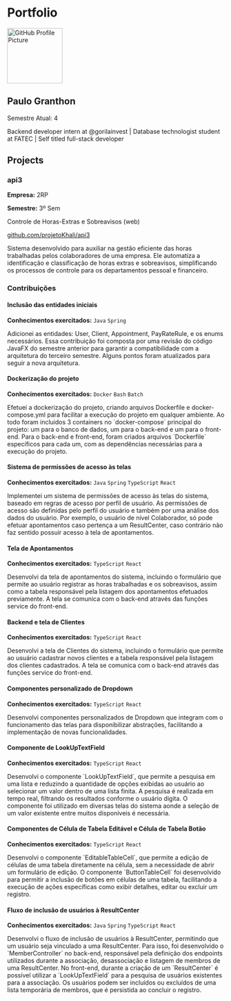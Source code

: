 Portfolio
=========

<img alt="GitHub Profile Picture" src="https://avatars.githubusercontent.com/u/93501477?v=4" height="128" />

Paulo Granthon
--------------

Semestre Atual: 4

Backend developer intern at @gorilainvest | Database technologist student at FATEC | Self titled full-stack developer

Projects
--------

### api3

**Empresa:** 2RP

**Semestre:** 3º Sem

Controle de Horas-Extras e Sobreavisos (web)

[github.com/projetoKhali/api3](https://github.com/projetoKhali/api3)

Sistema desenvolvido para auxiliar na gestão eficiente das horas trabalhadas pelos colaboradores de uma empresa. Ele automatiza a identificação e classificação de horas extras e sobreavisos, simplificando os processos de controle para os departamentos pessoal e financeiro.

### Contribuições

#### Inclusão das entidades iniciais

**Conhecimentos exercitados:** `Java` `Spring`

Adicionei as entidades: User, Client, Appointment, PayRateRule, e os enums necessários. Essa contribuição foi composta por uma revisão do código JavaFX do semestre anterior para garantir a compatibilidade com a arquitetura do terceiro semestre. Alguns pontos foram atualizados para seguir a nova arquitetura.

#### Dockerização do projeto

**Conhecimentos exercitados:** `Docker` `Bash` `Batch`

Efetuei a dockerização do projeto, criando arquivos Dockerfile e docker-compose.yml para facilitar a execução do projeto em qualquer ambiente. Ao todo foram incluidos 3 containers no \`docker-compose\` principal do projeto: um para o banco de dados, um para o back-end e um para o front-end. Para o back-end e front-end, foram criados arquivos \`Dockerfile\` específicos para cada um, com as dependências necessárias para a execução do projeto.

#### Sistema de permissões de acesso às telas

**Conhecimentos exercitados:** `Java` `Spring` `TypeScript` `React`

Implementei um sistema de permissões de acesso às telas do sistema, baseado em regras de acesso por perfil de usuário. As permissões de acesso são definidas pelo perfil do usuário e também por uma análise dos dados do usuário. Por exemplo, o usuário de nível Colaborador, só pode efetuar apontamentos caso pertença a um ResultCenter, caso contrário não faz sentido possuir acesso à tela de apontamentos.

#### Tela de Apontamentos

**Conhecimentos exercitados:** `TypeScript` `React`

Desenvolvi da tela de apontamentos do sistema, incluindo o formulário que permite ao usuário registrar as horas trabalhadas e os sobreavisos, assim como a tabela responsável pela listagem dos apontamentos efetuados previamente. A tela se comunica com o back-end através das funções service do front-end.

#### Backend e tela de Clientes

**Conhecimentos exercitados:** `TypeScript` `React`

Desenvolvi a tela de Clientes do sistema, incluindo o formulário que permite ao usuário cadastrar novos clientes e a tabela responsável pela listagem dos clientes cadastrados. A tela se comunica com o back-end através das funções service do front-end.

#### Componentes personalizado de Dropdown

**Conhecimentos exercitados:** `TypeScript` `React`

Desenvolvi componentes personalizados de Dropdown que integram com o funcionamento das telas para disponibilizar abstrações, facilitando a implementação de novas funcionalidades.

#### Componente de LookUpTextField

**Conhecimentos exercitados:** `TypeScript` `React`

Desenvolvi o componente \`LookUpTextField\`, que permite a pesquisa em uma lista e reduzindo a quantidade de opções exibidas ao usuário ao selecionar um valor dentro de uma lista finita. A pesquisa é realizada em tempo real, filtrando os resultados conforme o usuário digita. O componente foi utilizado em diversas telas do sistema aonde a seleção de um valor existente entre muitos disponíveis é necessária.

#### Componentes de Célula de Tabela Editável e Célula de Tabela Botão

**Conhecimentos exercitados:** `TypeScript` `React`

Desenvolvi o componente \`EditableTableCell\`, que permite a edição de células de uma tabela diretamente na célula, sem a necessidade de abrir um formulário de edição. O componente \`ButtonTableCell\` foi desenvolvido para permitir a inclusão de botões em células de uma tabela, facilitando a execução de ações específicas como exibir detalhes, editar ou excluir um registro.

#### Fluxo de inclusão de usuários à ResultCenter

**Conhecimentos exercitados:** `Java` `Spring` `TypeScript` `React`

Desenvolvi o fluxo de inclusão de usuários à ResultCenter, permitindo que um usuário seja vinculado a uma ResultCenter. Para isso, foi desenvolvido o \`MemberController\` no back-end, responsável pela definição dos endpoints utilizados durante a associação, desassociação e listagem de membros de uma ResultCenter. No front-end, durante a criação de um \`ResultCenter\` é possível utilizar a \`LookUpTextField\` para a pesquisa de usuários existentes para a associação. Os usuários podem ser incluídos ou excluídos de uma lista temporária de membros, que é persistida ao concluir o registro.
